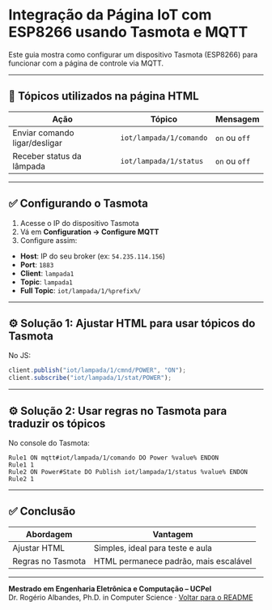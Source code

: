 # Integração da Página IoT com ESP8266 usando Tasmota e MQTT

Este guia mostra como configurar um dispositivo Tasmota (ESP8266) para funcionar com a página de controle via MQTT.

---

## 🧩 Tópicos utilizados na página HTML

| Ação                        | Tópico                            | Mensagem     |
|-----------------------------|-----------------------------------|--------------|
| Enviar comando ligar/desligar | `iot/lampada/1/comando`           | `on` ou `off` |
| Receber status da lâmpada     | `iot/lampada/1/status`            | `on` ou `off` |

---

## ✅ Configurando o Tasmota

1. Acesse o IP do dispositivo Tasmota
2. Vá em **Configuration → Configure MQTT**
3. Configure assim:

- **Host**: IP do seu broker (ex: `54.235.114.156`)
- **Port**: `1883`
- **Client**: `lampada1`
- **Topic**: `lampada1`
- **Full Topic**: `iot/lampada/1/%prefix%/`

---

## ⚙️ Solução 1: Ajustar HTML para usar tópicos do Tasmota

No JS:

```js
client.publish("iot/lampada/1/cmnd/POWER", "ON");
client.subscribe("iot/lampada/1/stat/POWER");
```

---

## ⚙️ Solução 2: Usar regras no Tasmota para traduzir os tópicos

No console do Tasmota:

```tasmota
Rule1 ON mqtt#iot/lampada/1/comando DO Power %value% ENDON
Rule1 1
Rule2 ON Power#State DO Publish iot/lampada/1/status %value% ENDON
Rule2 1
```

---

## ✅ Conclusão

| Abordagem         | Vantagem                             |
|-------------------|---------------------------------------|
| Ajustar HTML      | Simples, ideal para teste e aula      |
| Regras no Tasmota | HTML permanece padrão, mais escalável |

---
**Mestrado em Engenharia Eletrônica e Computação – UCPel**  
Dr. Rogério Albandes, Ph.D. in Computer Science · [Voltar para o README](../README.md)